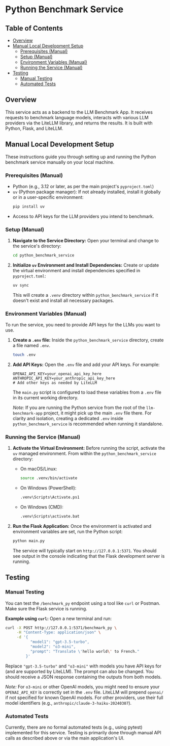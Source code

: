 # Python Benchmark Service

## Table of Contents

- [Overview](#overview)
- [Manual Local Development Setup](#manual-local-development-setup)
  - [Prerequisites (Manual)](#prerequisites-manual)
  - [Setup (Manual)](#setup-manual)
  - [Environment Variables (Manual)](#environment-variables-manual)
  - [Running the Service (Manual)](#running-the-service-manual)
- [Testing](#testing)
  - [Manual Testing](#manual-testing)
  - [Automated Tests](#automated-tests)

## Overview

This service acts as a backend to the LLM Benchmark App. It receives requests to benchmark language models, interacts with various LLM providers via the LiteLLM library, and returns the results.
It is built with Python, Flask, and LiteLLM.

## Manual Local Development Setup

These instructions guide you through setting up and running the Python benchmark service manually on your local machine.

### Prerequisites (Manual)

-   Python (e.g., 3.12 or later, as per the main project's `pyproject.toml`)
-   `uv` (Python package manager): If not already installed, install it globally or in a user-specific environment:
    ```bash
    pip install uv
    ```
-   Access to API keys for the LLM providers you intend to benchmark.

### Setup (Manual)

1.  **Navigate to the Service Directory:**
    Open your terminal and change to the service's directory:
    ```bash
    cd python_benchmark_service
    ```

2.  **Initialize `uv` Environment and Install Dependencies:**
    Create or update the virtual environment and install dependencies specified in `pyproject.toml`:
    ```bash
    uv sync
    ```
    This will create a `.venv` directory within `python_benchmark_service` if it doesn't exist and install all necessary packages.

### Environment Variables (Manual)

To run the service, you need to provide API keys for the LLMs you want to use.

1.  **Create a `.env` file:**
    Inside the `python_benchmark_service` directory, create a file named `.env`.
    ```bash
    touch .env
    ```

2.  **Add API Keys:**
    Open the `.env` file and add your API keys. For example:
    ```env
    OPENAI_API_KEY=your_openai_api_key_here
    ANTHROPIC_API_KEY=your_anthropic_api_key_here
    # Add other keys as needed by LiteLLM
    ```
    The `main.py` script is configured to load these variables from a `.env` file in its current working directory.

    *Note:* If you are running the Python service from the root of the `llm-benchmark-app` project, it might pick up the main `.env` file there. For clarity and isolation, creating a dedicated `.env` inside `python_benchmark_service` is recommended when running it standalone.

### Running the Service (Manual)

1.  **Activate the Virtual Environment:**
    Before running the script, activate the `uv` managed environment. From within the `python_benchmark_service` directory:
    -   On macOS/Linux:
        ```bash
        source .venv/bin/activate
        ```
    -   On Windows (PowerShell):
        ```bash
        .venv\Scripts\Activate.ps1
        ```
    -   On Windows (CMD):
        ```bash
        .venv\Scripts\activate.bat
        ```

2.  **Run the Flask Application:**
    Once the environment is activated and environment variables are set, run the Python script:
    ```bash
    python main.py
    ```
    The service will typically start on `http://127.0.0.1:5371`. You should see output in the console indicating that the Flask development server is running.

## Testing

### Manual Testing

You can test the `/benchmark_py` endpoint using a tool like `curl` or Postman. Make sure the Flask service is running.

**Example using `curl`:**
Open a new terminal and run:
```bash
curl -X POST http://127.0.0.1:5371/benchmark_py \
     -H "Content-Type: application/json" \
     -d '{
           "model1": "gpt-3.5-turbo",
           "model2": "o3-mini",
           "prompt": "Translate \'hello world\' to French."
         }'
```
Replace `"gpt-3.5-turbo"` and `"o3-mini"` with models you have API keys for (and are supported by LiteLLM). The prompt can also be changed. You should receive a JSON response containing the outputs from both models.

*Note:* For `o3-mini` or other OpenAI models, you might need to ensure your `OPENAI_API_KEY` is correctly set in the `.env` file. LiteLLM will prepend `openai/` if not specified for known OpenAI models. For other providers, use their full model identifiers (e.g., `anthropic/claude-3-haiku-20240307`).

### Automated Tests

Currently, there are no formal automated tests (e.g., using pytest) implemented for this service. Testing is primarily done through manual API calls as described above or via the main application's UI.
